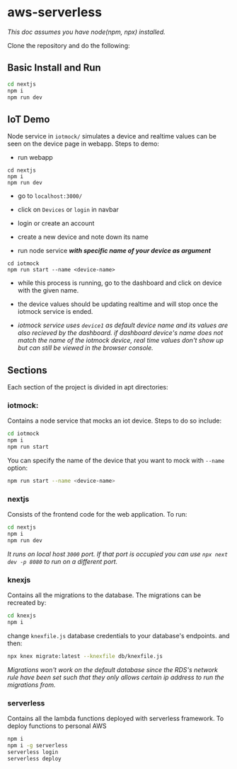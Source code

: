 # aws-serverless

_This doc assumes you have node(npm, npx) installed._

Clone the repository and do the following: 

## Basic Install and Run

```bash
cd nextjs
npm i
npm run dev
```

## IoT Demo

Node service in `iotmock/` simulates a device and realtime values can be seen on the device page in webapp. Steps to demo:

- run webapp
```
cd nextjs
npm i
npm run dev
```

- go to `localhost:3000/`

- click on `Devices` or `login` in navbar

- login or create an account

- create a new device and note down its name

- run node service ***with specific name of your device as argument***
```
cd iotmock
npm run start --name <device-name>
```

- while this process is running, go to the dashboard and click on device with the given name. 

- the device values should be updating realtime and will stop once the iotmock service is ended.

- _iotmock service uses `device1` as default device name and its values are also recieved by the dashboard. if dashboard device's name does not match the name of the iotmock device, real time values don't show up but can still be viewed in the browser console._

## Sections

Each section of the project is divided in apt directories: 

### iotmock: 

Contains a node service that mocks an iot device. Steps to do so include: 

```bash
cd iotmock
npm i
npm run start
```

You can specify the name of the device that you want to mock with `--name` option:

```bash 
npm run start --name <device-name>
```

### nextjs

Consists of the frontend code for the web application. To run:

```bash
cd nextjs
npm i
npm run dev
```

_It runs on local host `3000` port. If that port is occupied you can use `npx next dev -p 8080` to run on a different port._

### knexjs

Contains all the migrations to the database. The migrations can be recreated by:

```bash 
cd knexjs
npm i 
```

change `knexfile.js` database credentials to your database's endpoints. and then:

```bash
npx knex migrate:latest --knexfile db/knexfile.js
```

_Migrations won't work on the default database since the RDS's network rule have been set such that they only allows certain ip address to run the migrations from._

### serverless

Contains all the lambda functions deployed with serverless framework. To deploy functions to personal AWS

```bash
npm i
npm i -g serverless
serverless login
serverless deploy
```

